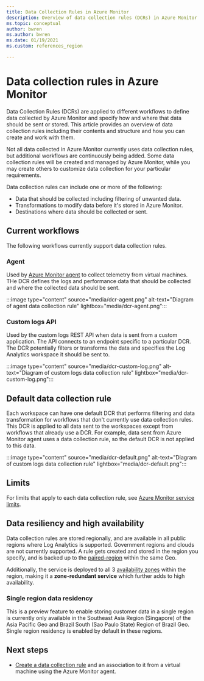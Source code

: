 ```yaml
---
title: Data Collection Rules in Azure Monitor
description: Overview of data collection rules (DCRs) in Azure Monitor including their contents and structure and how you can create and work with them.
ms.topic: conceptual
author: bwren
ms.author: bwren
ms.date: 01/19/2021
ms.custom: references_region

---
```


# Data collection rules in Azure Monitor
Data Collection Rules (DCRs) are applied to different workflows to define data collected by Azure Monitor and specify how and where that data should be sent or stored. This article provides an overview of data collection rules including their contents and structure and how you can create and work with them.

Not all data collected in Azure Monitor currently uses data collection rules, but additional workflows are continuously being added. Some data collection rules will be created and managed by Azure Monitor, while you may create others to customize data collection for your particular requirements.


Data collection rules can include one or more of the following:

- Data that should be collected including filtering of unwanted data.
- Transformations to modify data before it's stored in Azure Monitor. 
- Destinations where data should be collected or sent. 



## Current workflows
The following workflows currently support data collection rules.

### Agent
Used by [Azure Monitor agent](../agents/azure-monitor-agent-overview.md) to collect telemetry from virtual machines. THe DCR defines the logs and performance data that should be collected and where the collected data should be sent.

:::image type="content" source="media/dcr-agent.png" alt-text="Diagram of agent data collection rule" lightbox="media/dcr-agent.png":::


### Custom logs API
 Used by the custom logs REST API when data is sent from a custom application. The API connects to an endpoint specific to a particular DCR. The DCR potentially filters or transforms the data and specifies the Log Analytics workspace it should be sent to.

:::image type="content" source="media/dcr-custom-log.png" alt-text="Diagram of custom logs data collection rule" lightbox="media/dcr-custom-log.png":::


## Default data collection rule
Each workspace can have one default DCR that performs filtering and data transformation for workflows that don't currently use data collection rules. This DCR is applied to all data sent to the workspaces except from workflows that already use a DCR. For example, data sent from Azure Monitor agent uses a data collection rule, so the default DCR is not applied to this data.

:::image type="content" source="media/dcr-default.png" alt-text="Diagram of custom logs data collection rule" lightbox="media/dcr-default.png":::


## Limits
For limits that apply to each data collection rule, see [Azure Monitor service limits](../service-limits.md#data-collection-rules).

## Data resiliency and high availability
Data collection rules are stored regionally, and are available in all public regions where Log Analytics is supported. Government regions and clouds are not currently supported. A rule gets created and stored in the region you specify, and is backed up to the [paired-region](../../availability-zones/cross-region-replication-azure.md#azure-cross-region-replication-pairings-for-all-geographies) within the same Geo.  

Additionally, the service is deployed to all 3 [availability zones](../../availability-zones/az-overview.md#availability-zones) within the region, making it a **zone-redundant service** which further adds to high availability.


### Single region data residency
This is a preview feature to enable storing customer data in a single region is currently only available in the Southeast Asia Region (Singapore) of the Asia Pacific Geo and Brazil South (Sao Paulo State) Region of Brazil Geo. Single region residency is enabled by default in these regions.


## Next steps

- [Create a data collection rule](data-collection-rule-azure-monitor-agent.md) and an association to it from a virtual machine using the Azure Monitor agent.
